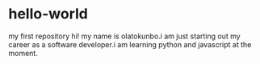 # hello-world
my first repository
hi!
my name is olatokunbo.i am just starting out my career as a software developer.i am learning python and javascript at the moment.

